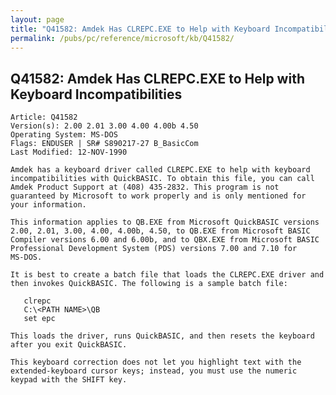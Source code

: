 ```yaml
---
layout: page
title: "Q41582: Amdek Has CLREPC.EXE to Help with Keyboard Incompatibilities"
permalink: /pubs/pc/reference/microsoft/kb/Q41582/
---
```


## Q41582: Amdek Has CLREPC.EXE to Help with Keyboard Incompatibilities

	Article: Q41582
	Version(s): 2.00 2.01 3.00 4.00 4.00b 4.50
	Operating System: MS-DOS
	Flags: ENDUSER | SR# S890217-27 B_BasicCom
	Last Modified: 12-NOV-1990
	
	Amdek has a keyboard driver called CLREPC.EXE to help with keyboard
	incompatibilities with QuickBASIC. To obtain this file, you can call
	Amdek Product Support at (408) 435-2832. This program is not
	guaranteed by Microsoft to work properly and is only mentioned for
	your information.
	
	This information applies to QB.EXE from Microsoft QuickBASIC versions
	2.00, 2.01, 3.00, 4.00, 4.00b, 4.50, to QB.EXE from Microsoft BASIC
	Compiler versions 6.00 and 6.00b, and to QBX.EXE from Microsoft BASIC
	Professional Development System (PDS) versions 7.00 and 7.10 for
	MS-DOS.
	
	It is best to create a batch file that loads the CLREPC.EXE driver and
	then invokes QuickBASIC. The following is a sample batch file:
	
	   clrepc
	   C:\<PATH NAME>\QB
	   set epc
	
	This loads the driver, runs QuickBASIC, and then resets the keyboard
	after you exit QuickBASIC.
	
	This keyboard correction does not let you highlight text with the
	extended-keyboard cursor keys; instead, you must use the numeric
	keypad with the SHIFT key.
